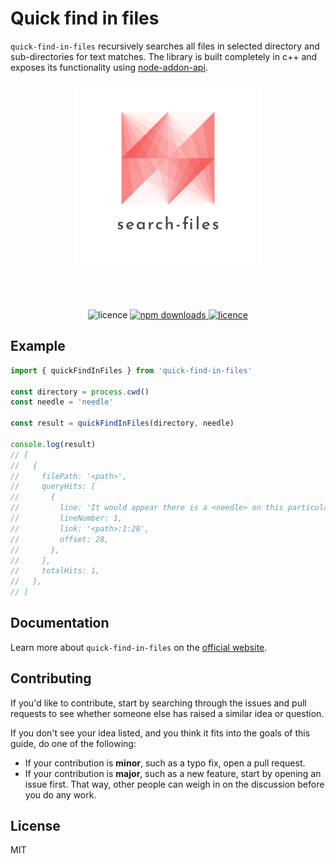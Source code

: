 # Quick find in files

`quick-find-in-files` recursively searches all files in selected directory and sub-directories for text matches. The library is built completely in c++ and exposes its functionality using [node-addon-api](https://github.com/nodejs/node-addon-api).

<p align="center">
  <img alt="quick-find-in-files logo" width="300px" src="./resources/img/logo.png">
</p>

<br>
<br>

<p align="center">
  <img alt="licence" src="https://github.com/erikengervall/quick-find-in-files/workflows/Node.js%20CI/badge.svg">

  <a href="https://www.npmjs.com/package/quick-find-in-files">
    <img alt="npm downloads" src="https://img.shields.io/npm/dm/quick-find-in-files.svg?style=flat">
  </a>
  <a href="https://github.com/erikengervall/quick-find-in-files/blob/master/LICENSE">
    <img alt="licence" src="https://img.shields.io/npm/l/quick-find-in-files.svg?style=flat">
  </a>
<p>

## Example

```ts
import { quickFindInFiles } from 'quick-find-in-files'

const directory = process.cwd()
const needle = 'needle'

const result = quickFindInFiles(directory, needle)

console.log(result)
// [
//   {
//     filePath: '<path>',
//     queryHits: [
//       {
//         line: 'It would appear there is a <needle> on this particular line',
//         lineNumber: 1,
//         link: '<path>:1:28',
//         offset: 28,
//       },
//     ],
//     totalHits: 1,
//   },
// ]
```

## Documentation

Learn more about `quick-find-in-files` on the [official website](https://erikengervall.github.io/quick-find-in-files).

## Contributing

If you'd like to contribute, start by searching through the issues and pull requests to see whether someone else has raised a similar idea or question.

If you don't see your idea listed, and you think it fits into the goals of this guide, do one of the following:

- If your contribution is **minor**, such as a typo fix, open a pull request.
- If your contribution is **major**, such as a new feature, start by opening an issue first. That way, other people can weigh in on the discussion before you do any work.

## License

MIT

